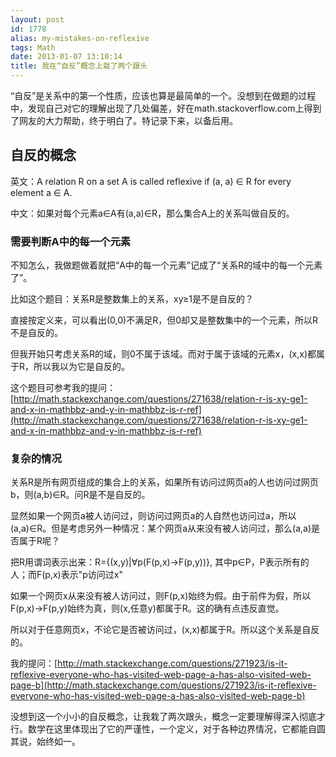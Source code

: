 ```yaml
---
layout: post
id: 1778
alias: my-mistakes-on-reflexive
tags: Math
date: 2013-01-07 13:10:14
title: 我在“自反”概念上栽了两个跟头
---
```


“自反”是关系中的第一个性质，应该也算是最简单的一个。没想到在做题的过程中，发现自己对它的理解出现了几处偏差，好在math.stackoverflow.com上得到了网友的大力帮助，终于明白了。特记录下来，以备后用。

## 自反的概念

英文：A relation R on a set A is called reflexive if (a, a) ∈ R for every element a ∈ A.

中文：如果对每个元素a∈A有(a,a)∈R，那么集合A上的关系叫做自反的。

### 需要判断A中的每一个元素

不知怎么，我做题做着就把“A中的每一个元素”记成了“关系R的域中的每一个元素了”。

比如这个题目：关系R是整数集上的关系，xy≥1是不是自反的？

直接按定义来，可以看出(0,0)不满足R，但0却又是整数集中的一个元素，所以R不是自反的。

但我开始只考虑关系R的域，则0不属于该域。而对于属于该域的元素x，(x,x)都属于R，所以我以为它是自反的。

这个题目可参考我的提问：[http://math.stackexchange.com/questions/271638/relation-r-is-xy-ge1-and-x-in-mathbbz-and-y-in-mathbbz-is-r-ref](http://math.stackexchange.com/questions/271638/relation-r-is-xy-ge1-and-x-in-mathbbz-and-y-in-mathbbz-is-r-ref)

### 复杂的情况

<p>关系R是所有网页组成的集合上的关系，如果所有访问过网页a的人也访问过网页b，则(a,b)∈R。问R是不是自反的。

显然如果一个网页a被人访问过，则访问过网页a的人自然也访问过a，所以(a,a)∈R。但是考虑另外一种情况：某个网页a从来没有被人访问过，那么(a,a)是否属于R呢？

把R用谓词表示出来：R={(x,y)|∀p(F(p,x)→F(p,y))}, 其中p∈P，P表示所有的人；而F(p,x)表示"p访问过x"

如果一个网页x从来没有被人访问过，则F(p,x)始终为假。由于前件为假，所以F(p,x)→F(p,y)始终为真，则(x,任意y)都属于R。这的确有点违反直觉。

所以对于任意网页x，不论它是否被访问过，(x,x)都属于R。所以这个关系是自反的。

我的提问：[http://math.stackexchange.com/questions/271923/is-it-reflexive-everyone-who-has-visited-web-page-a-has-also-visited-web-page-b](http://math.stackexchange.com/questions/271923/is-it-reflexive-everyone-who-has-visited-web-page-a-has-also-visited-web-page-b)

没想到这一个小小的自反概念，让我栽了两次跟头，概念一定要理解得深入彻底才行。数学在这里体现出了它的严谨性，一个定义，对于各种边界情况，它都能自圆其说，始终如一。
</p>
